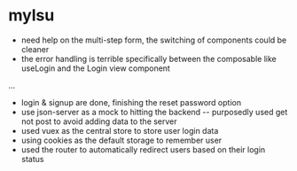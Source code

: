 # mylsu

- need help on the multi-step form, the switching of components could be cleaner
- the error handling is terrible specifically between the composable like useLogin and the Login view component

...

- login & signup are done, finishing the reset password option
- use json-server as a mock to hitting the backend -- purposedly used get not post to avoid adding data to the server
- used vuex as the central store to store user login data
- using cookies as the default storage to remember user 
- used the router to automatically redirect users based on their login status
